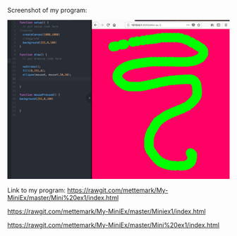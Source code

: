 Screenshot of my program:

![ScreenShot](https://github.com/mettemark/My-MiniEx/blob/master/Mini%20ex1/Screenshot%20MiniEx1.jpg)

Link to my program:
https://rawgit.com/mettemark/My-MiniEx/master/Mini%20ex1/index.html

https://rawgit.com/mettemark/My-MiniEx/master/Miniex1/index.html

https://rawgit.com/mettemark/My-MiniEx/master/Mini%20ex1/index.html
